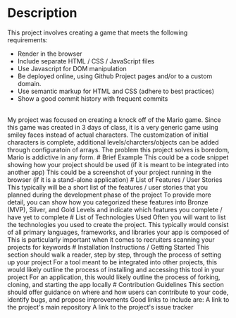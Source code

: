 # Description
This project involves creating a game that meets the following requirements:
* Render in the browser
* Include separate HTML / CSS / JavaScript files
* Use Javascript for DOM manipulation
* Be deployed online, using Github Project pages and/or to a custom domain.
* Use semantic markup for HTML and CSS (adhere to best practices)
* Show a good commit history with frequent commits
<br>
My project was focused on creating a knock off of the Mario game.  Since this game was created 
in 3 days of class, it is a very generic game using smiley faces instead of actual characters. 
The customization of initial characters is complete, additional levels/charcters/objects can be added through configuratoin of arrays.  The problem this project solves is boredom, Mario is addictive in any form.
# Brief Example
This could be a code snippet showing how your project should be used (if it is meant to be integrated into another app)
This could be a screenshot of your project running in the browser (if it is a stand-alone application)
# List of Features / User Stories
This typically will be a short list of the features / user stories that you planned during the development phase of the project
To provide more detail, you can show how you categorized these features into Bronze (MVP), Silver, and Gold Levels and indicate which features you complete / have yet to complete
# List of Technologies Used
Often you will want to list the technologies you used to create the project.
This typically would consist of all primary languages, frameworks, and libraries your app is composed of
This is particularly important when it comes to recruiters scanning your projects for keywords
# Installation Instructions / Getting Started
This section should walk a reader, step by step, through the process of setting up your project
For a tool meant to be integrated into other projects, this would likely outline the process of installing and accessing this tool in your project
For an application, this would likely outline the process of forking, cloning, and starting the app locally
# Contribution Guidelines
This section should offer guidance on where and how users can contribute to your code, identify bugs, and propose improvements
Good links to include are:
A link to the project's main repository
A link to the project's issue tracker